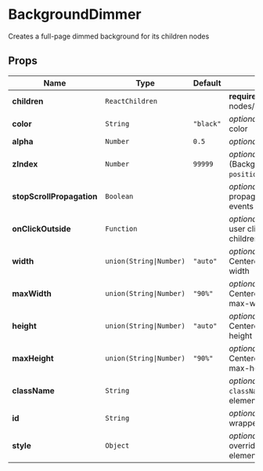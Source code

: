 # BackgroundDimmer

Creates a full-page dimmed background for its children nodes

## Props
|Name|Type|Default|Description|
|----|----|-------|-----------|
| **children** | <code>ReactChildren</code> |  | **required**. Children nodes/elements |
| **color** | <code>String</code> | <code>"black"</code> | *optional*. Background-color |
| **alpha** | <code>Number</code> | <code>0.5</code> | *optional*. Opacity |
| **zIndex** | <code>Number</code> | <code>99999</code> | *optional*. Z-index (BackgroundDimmer has `position: fixed`) |
| **stopScrollPropagation** | <code>Boolean</code> |  | *optional*. Avoid propagation for scroll events |
| **onClickOutside** | <code>Function</code> |  | *optional*. Called when user clicks outside children |
| **width** | <code>union(String&#124;Number)</code> | <code>"auto"</code> | *optional*. CenteredContentWrapper width |
| **maxWidth** | <code>union(String&#124;Number)</code> | <code>"90%"</code> | *optional*. CenteredContentWrapper max-width |
| **height** | <code>union(String&#124;Number)</code> | <code>"auto"</code> | *optional*. CenteredContentWrapper height |
| **maxHeight** | <code>union(String&#124;Number)</code> | <code>"90%"</code> | *optional*. CenteredContentWrapper max-height |
| **className** | <code>String</code> |  | *optional*. Additional `className` for wrapper element |
| **id** | <code>String</code> |  | *optional*. Custom `id` for wrapper element |
| **style** | <code>Object</code> |  | *optional*. Inline-style overrides for wrapper element |